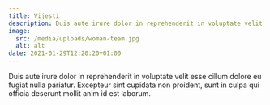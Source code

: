 ```yaml
---
title: Vijesti
description: Duis aute irure dolor in reprehenderit in voluptate velit esse cillum dolore eu fugiat nulla pariatur. Excepteur sint cupidata non proident, sunt in culpa qui officia deserunt mollit anim id est laborum.
image:
  src: /media/uploads/woman-team.jpg
  alt: alt
date: 2021-01-29T12:20:20+01:00
---
```


Duis aute irure dolor in reprehenderit in voluptate velit esse cillum dolore eu fugiat nulla pariatur. Excepteur sint cupidata non proident, sunt in culpa qui officia deserunt mollit anim id est laborum.
